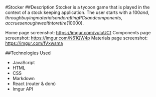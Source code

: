 #Stocker
##Description
Stocker is a tycoon game that is played in the context of a stock keeping application. The user starts with a $100 and, through buying materials and crafting PCs and components, accrues enough wealth to retire ($10000).

Home page screenshot: https://imgur.com/vuIuUCf
Components page screenshot: https://imgur.com/N61QW4p
Materials page screenshot: https://imgur.com/fVxwsma

##Technologies Used

- JavaScript
- HTML
- CSS
- Markdown
- React (router & dom)
- Imgur API
